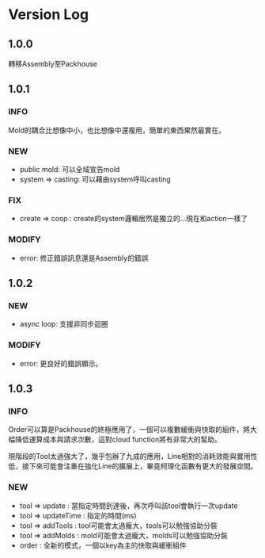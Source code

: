 # Version Log

## 1.0.0

轉移Assembly至Packhouse

## 1.0.1

### INFO

Mold的耦合比想像中小，也比想像中還複用，簡單的東西果然最實在。

### NEW

* public mold: 可以全域宣告mold
* system => casting: 可以藉由system呼叫casting

### FIX

* create => coop : create的system邏輯居然是獨立的...現在和action一樣了

### MODIFY

* error: 修正錯誤訊息還是Assembly的錯誤

## 1.0.2

### NEW

* async loop: 支援非同步迴圈

### MODIFY

* error: 更良好的錯誤顯示。

## 1.0.3

### INFO

Order可以算是Packhouse的終極應用了，一個可以複數緩衝與快取的組件，將大幅降低運算成本與請求次數，這對cloud function將有非常大的幫助。

現階段的Tool太過強大了，幾乎包辦了九成的應用，Line相對的消耗效能與實用性低，接下來可能會注重在強化Line的擴展上，畢竟柯理化函數有更大的發展空間。

### NEW

* tool => update : 當指定時間到達後，再次呼叫該tool會執行一次update
* tool => updateTime : 指定的時間(ms)
* tool => addTools : tool可能會太過龐大，tools可以勉強協助分裝
* tool => addMolds : mold可能會太過龐大，molds可以勉強協助分裝
* order : 全新的模式，一個以key為主的快取與緩衝組件